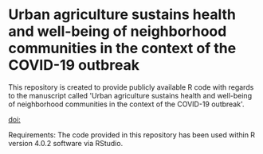 # Urban agriculture sustains health and well-being of neighborhood communities in the context of the COVID-19 outbreak

This repository is created to provide publicly available R code with regards to the manuscript called 'Urban agriculture sustains health and well-being of neighborhood communities in the context of the COVID-19 outbreak'. 

[doi:](https://doi.org/)

Requirements: The code provided in this repository has been used within R version 4.0.2 software via RStudio.
